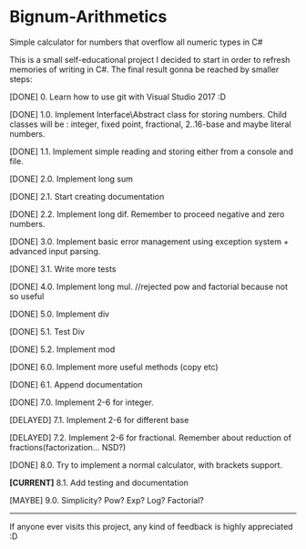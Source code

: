 ﻿# Bignum-Arithmetics #
Simple calculator for numbers that overflow all numeric types in C#

This is a small self-educational project I decided to start in order to refresh memories of writing in C#. The final result gonna be reached by smaller steps:

[DONE] 0. Learn how to use git with Visual Studio 2017 :D

[DONE] 1.0. Implement Interface\Abstract class for storing numbers. Child classes will be : integer, fixed point, fractional, 2..16-base and maybe literal numbers.

[DONE] 1.1. Implement simple reading and storing either from a console and file.

[DONE] 2.0. Implement long sum

[DONE] 2.1. Start creating documentation

[DONE] 2.2. Implement long dif. Remember to proceed negative and zero numbers.

[DONE] 3.0. Implement basic error management using exception system + advanced input parsing.

[DONE] 3.1. Write more tests

[DONE] 4.0. Implement long mul. //rejected pow and factorial because not so useful

[DONE] 5.0. Implement div

[DONE] 5.1. Test Div

[DONE] 5.2. Implement mod

[DONE] 6.0. Implement more useful methods (copy etc)

[DONE] 6.1. Append documentation

[DONE] 7.0. Implement 2-6 for integer.

[DELAYED] 7.1. Implement 2-6 for different base

[DELAYED] 7.2. Implement 2-6 for fractional. Remember about reduction of fractions(factorization... NSD?)

[DONE] 8.0. Try to implement a normal calculator, with brackets support. 

<b>[CURRENT]</b> 8.1. Add testing and documentation

[MAYBE] 9.0. Simplicity? Pow? Exp? Log? Factorial?

----------

If anyone ever visits this project, any kind of feedback is highly appreciated :D
